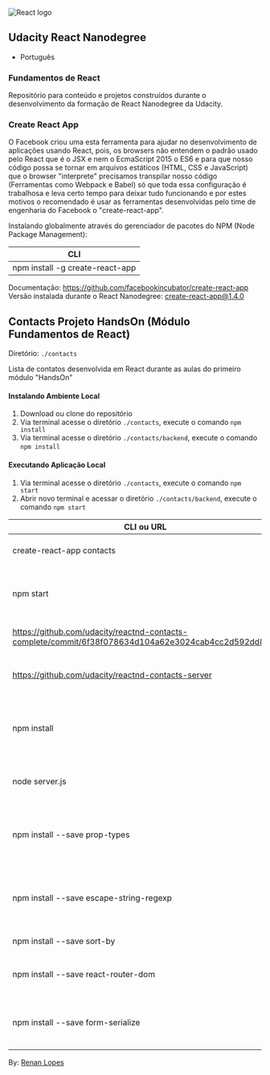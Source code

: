![React logo](http://renanlopes.com/img/external-logos/react.png)

## Udacity React Nanodegree

- Português

### Fundamentos de React

Repositório para conteúdo e projetos construídos durante o desenvolvimento da formação de React Nanodegree da Udacity.

### Create React App

O Facebook criou uma esta ferramenta para ajudar no desenvolvimento de aplicações usando React, pois, os browsers não entendem o padrão usado pelo React que é o JSX e nem o EcmaScript 2015 o ES6 e para que nosso código possa se tornar em arquivos estáticos (HTML, CSS e JavaScript) que o browser "interprete" precisamos transpilar nosso código (Ferramentas como Webpack e Babel) só que toda essa configuração é trabalhosa e leva certo tempo para deixar tudo funcionando e por estes motivos o recomendado é usar as ferramentas desenvolvidas pelo time de engenharia do Facebook o "create-react-app".

Instalando globalmente através do gerenciador de pacotes do NPM (Node Package Management):

| CLI |
| ------ |
| npm install -g create-react-app |

Documentação: https://github.com/facebookincubator/create-react-app
Versão instalada durante o React Nanodegree: create-react-app@1.4.0

## Contacts Projeto HandsOn (Módulo Fundamentos de React)

Diretório: ```./contacts```

Lista de contatos desenvolvida em React durante as aulas do primeiro módulo "HandsOn"

#### Instalando Ambiente Local

1. Download ou clone do repositório
2. Via terminal acesse o diretório ``` ./contacts ```, execute o comando ``` npm install ```
3. Via terminal acesse o diretório ``` ./contacts/backend ```, execute o comando ``` npm install ```

#### Executando Aplicação Local

1. Via terminal acesse o diretório ``` ./contacts ```, execute o comando ``` npm start ```
2. Abrir novo terminal e acessar o diretório ``` ./contacts/backend ```, execute o comando ``` npm start ```

| CLI ou URL | Descrição |
| ------ | ------ |
| create-react-app contacts | criação do projeto HandsOn |
| npm start | Iniciando o webpack-dev-server na porta 3000 |
| https://github.com/udacity/reactnd-contacts-complete/commit/6f38f078634d104a62e3024cab4cc2d592dd82f6 | Inserir layout preparado da Udacity |
| https://github.com/udacity/reactnd-contacts-server | Download backend Adress Book API |
| npm install | Dentro do diretório da api para instalação das dependências |
| node server.js | Executando a Adress Book API porta 5001 |
| npm install --save prop-types | Podemos definir tipos para as propriedades e se é obrigatória |
| npm install --save escape-string-regexp | Filtrando contatos através do estado atual via expressão regular |
| npm install --save sort-by | Ordenando resultados |
| npm install --save react-router-dom | Componentes de navegação para SPA com React |
| npm install --save form-serialize | Pegar dados do formulario e transformar em JSON / String |

By: [Renan Lopes](https://www.renanlopes.com/)